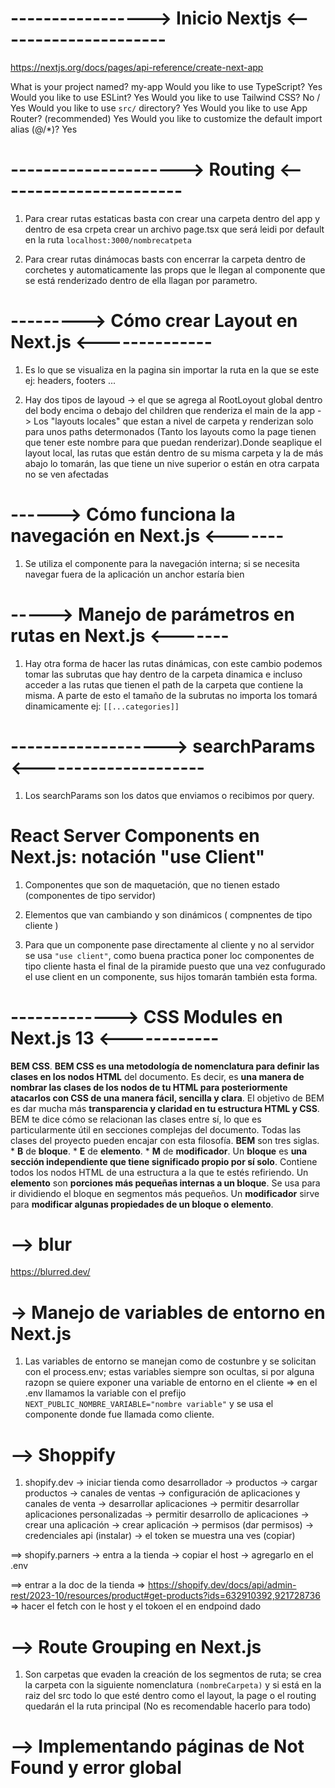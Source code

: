 # -----------------> Inicio Nextjs <---------------------
https://nextjs.org/docs/pages/api-reference/create-next-app

What is your project named?  my-app
Would you like to use TypeScript? Yes
Would you like to use ESLint?  Yes
Would you like to use Tailwind CSS?  No / Yes
Would you like to use `src/` directory?  Yes
Would you like to use App Router? (recommended)  Yes
Would you like to customize the default import alias (@/*)?  Yes

# ---------------------> Routing <-----------------------
1. Para crear rutas estaticas basta con crear una carpeta dentro del app y dentro de esa crpeta crear un archivo page.tsx que será leidi por default en la ruta 
`localhost:3000/nombrecatpeta`

2. Para crear rutas dinámocas basts con encerrar la carpeta dentro de corchetes y automaticamente las props que le llegan al componente que se está renderizado dentro de ella llagan por parametro.

# ---------> Cómo crear Layout en Next.js <--------------
1. Es lo que se visualiza en la pagina sin importar la ruta en la que se este ej: headers, footers ...

2. Hay dos tipos de layoud -> el que se agrega al RootLoyout global dentro del body encima o debajo del children que renderiza el main de la app -> Los "layouts locales" que estan a nivel de carpeta y renderizan solo para unos paths determonados (Tanto los layouts como la page tienen que tener este nombre para que puedan renderizar).Donde seaplique el layout local, las rutas que están dentro de su misma carpeta y la de más abajo lo tomarán, las que tiene un nive superior o están en otra carpata no se ven afectadas

# ------> Cómo funciona la navegación en Next.js <-------

1. Se utiliza el componente <Link href="/aas"> para la navegación interna; si se necesita navegar fuera de la aplicación un anchor estaría bien

# -----> Manejo de parámetros en rutas en Next.js <-------

1. Hay otra forma de hacer las rutas dinámicas, con este cambio podemos tomar las subrutas que hay dentro de la carpeta dinamica e incluso acceder a las rutas que tienen el path de la carpeta que contiene la misma. A parte de esto el tamaño de la subrutas no importa los tomará dinamicamente
 ej: `[[...categories]]`

# -------------------> searchParams <---------------------

1. Los searchParams son los datos que enviamos o recibimos por query.

# React Server Components en Next.js: notación "use Client"

1. Componentes que son de maquetación, que no tienen estado (componentes de tipo servidor)

2. Elementos que van cambiando y son dinámicos ( compnentes de tipo cliente )

3. Para que un componente pase directamente al cliente y no al servidor se usa 
`"use client"`, como buena practica poner loc componentes de tipo cliente hasta el final de la piramide puesto que una vez confugurado el use client en un componente, sus hijos tomarán también esta forma.

# -------------> CSS Modules en Next.js 13 <------------
**BEM CSS**. **BEM CSS es una metodología de nomenclatura para definir las clases en los nodos HTML** del documento. Es decir, es **una manera de nombrar las clases de los nodos de tu HTML para posteriormente atacarlos con CSS de una manera fácil, sencilla y clara**. El objetivo de BEM es dar mucha más **transparencia y claridad en tu estructura HTML y CSS**. BEM te dice cómo se relacionan las clases entre sí, lo que es particularmente útil en secciones complejas del documento. Todas las clases del proyecto pueden encajar con esta filosofía. **BEM** son tres siglas. * **B** de **bloque**. * **E** de **elemento**. * **M** de **modificador**. Un **bloque** es **una sección independiente que tiene significado propio por sí solo**. Contiene todos los nodos HTML de una estructura a la que te estés refiriendo. Un **elemento** son **porciones más pequeñas internas a un bloque**. Se usa para ir dividiendo el bloque en segmentos más pequeños. Un **modificador** sirve para **modificar algunas propiedades de un bloque o elemento**.

# --> blur 
https://blurred.dev/

# -> Manejo de variables de entorno en Next.js
1. Las variables de entorno se manejan como de costunbre y se solicitan con el process.env; estas variables siempre son ocultas, si por alguna razopn se quiere exponer una variable de entorno en el cliente => en el .env llamamos la variable con el prefijo `NEXT_PUBLIC_NOMBRE_VARIABLE="nombre variable"` y se usa el componente donde fue llamada como cliente.

# --> Shoppify
1. shopify.dev -> iniciar tienda como desarrollador -> productos -> cargar productos -> canales de ventas -> configuración de aplicaciones y canales de venta -> desarrollar aplicaciones  -> permitir desarrollar aplicaciones personalizadas -> permitir desarrollo de aplicaciones -> crear una aplicación -> crear aplicación -> permisos (dar permisos) -> credenciales api (instalar) -> el token se muestra una ves (copiar)

==> shopify.parners -> entra a la tienda -> copiar el host -> agregarlo en el .env



==> entrar a la doc de la tienda => https://shopify.dev/docs/api/admin-rest/2023-10/resources/product#get-products?ids=632910392,921728736 => hacer el fetch con le host y el tokoen el en endpoind dado

# --> Route Grouping en Next.js

1. Son carpetas que evaden la creación de los segmentos de ruta; se crea la carpeta con la siguiente nomenclatura `(nombreCarpeta)` y si está en la raiz del src todo lo que esté dentro como el layout, la page o el routing quedarán el la ruta principal (No es recomendable hacerlo para todo)

# --> Implementando páginas de Not Found y error global
